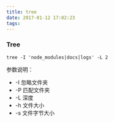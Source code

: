```yaml
---
title: tree
date: 2017-01-12 17:02:23
tags: 
---
```

### Tree

``` shell
tree -I 'node_modules|docs|logs' -L 2
```

参数说明：    
* -I 忽略文件夹
* -P 匹配文件夹
* -L 深度
* -h 文件大小
* -s 文件字节大小